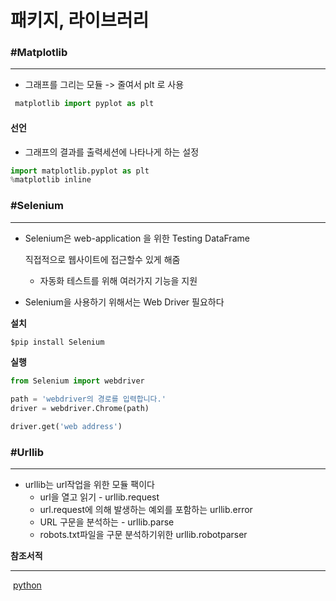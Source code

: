 # **패키지, 라이브러리**

### \#Matplotlib

----

- 그래프를 그리는 모듈  -> 줄여서 plt 로 사용 

``` python
 matplotlib import pyplot as plt
```

#### 선언

- 그래프의 결과를 출력세션에 나타나게 하는 설정 

```python
import matplotlib.pyplot as plt
%matplotlib inline
```



### \#Selenium

---

- Selenium은 web-application 을 위한 Testing DataFrame

  직접적으로 웹사이트에 접근할수 있게 해줌 

  - 자동화 테스트를 위해 여러가지 기능을 지원

- Selenium을 사용하기 위해서는  Web Driver 필요하다

**설치**

```python
$pip install Selenium
```

**실행**

```python
from Selenium import webdriver

path = 'webdriver의 경로를 입력합니다.'
driver = webdriver.Chrome(path)

driver.get('web address')

```



### \#Urllib

---

- urllib는 url작업을 위한 모듈 팩이다 
  - url을 열고 읽기 - urllib.request
  - url.request에 의해 발생하는 예외를 포함하는 urllib.error
  - URL 구문을 분석하는 - urllib.parse
  - robots.txt파일을 구문 분석하기위한 urllib.robotparser









**참조서적**

----

​	[python]('https://docs.python.org/ko/3/library/index.html')
